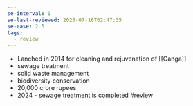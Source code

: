 ```yaml
---
se-interval: 1
se-last-reviewed: 2025-07-16T02:47:35
se-ease: 2.5
tags:
  - review
---
```

- Lanched in 2014 for cleaning and rejuvenation of [[Ganga]]
- sewage treatment
- solid waste management
- biodiversity conservation
- 20,000 crore rupees
- 2024 - sewage treatment is completed
#review